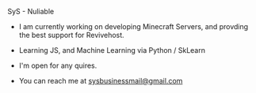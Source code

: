 SyS - Nuliable
- I am currently working on developing Minecraft Servers, and provding the best support for Revivehost. 

- Learning JS, and Machine Learning via Python / SkLearn

- I'm open for any quires.

- You can reach me at sysbusinessmail@gmail.com




